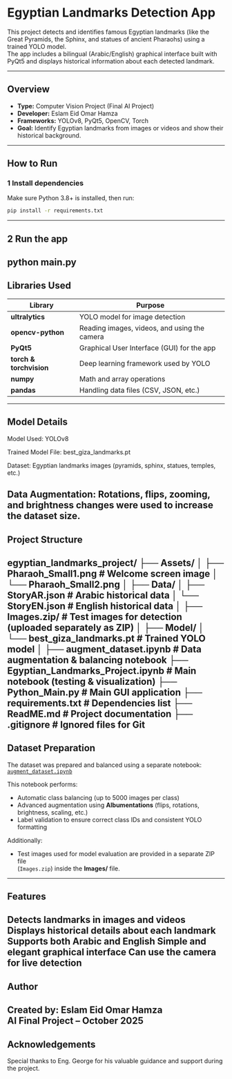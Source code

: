 #  Egyptian Landmarks Detection App

This project detects and identifies famous Egyptian landmarks (like the Great Pyramids, the Sphinx, and statues of ancient Pharaohs) using a trained YOLO model.  
The app includes a bilingual (Arabic/English) graphical interface built with PyQt5 and displays historical information about each detected landmark.

---

##  Overview
- **Type:** Computer Vision Project (Final AI Project)
- **Developer:** Eslam Eid Omar Hamza
- **Frameworks:** YOLOv8, PyQt5, OpenCV, Torch
- **Goal:** Identify Egyptian landmarks from images or videos and show their historical background.

---

##  How to Run

### 1 Install dependencies
Make sure Python 3.8+ is installed, then run:
```bash
pip install -r requirements.txt
```
---


## 2 Run the app 

python main.py
---


##  Libraries Used
| Library | Purpose |
|----------|----------|
| **ultralytics** | YOLO model for image detection |
| **opencv-python** | Reading images, videos, and using the camera |
| **PyQt5** | Graphical User Interface (GUI) for the app |
| **torch & torchvision** | Deep learning framework used by YOLO |
| **numpy** | Math and array operations |
| **pandas** | Handling data files (CSV, JSON, etc.) |

---


## Model Details
Model Used: YOLOv8

Trained Model File: best_giza_landmarks.pt

Dataset: Egyptian landmarks images (pyramids, sphinx, statues, temples, etc.)

Data Augmentation: Rotations, flips, zooming, and brightness changes were used to increase the dataset size.
---



## Project Structure
egyptian_landmarks_project/
├── Assets/
│   ├── Pharaoh_Small1.png             # Welcome screen image
│   └── Pharaoh_Small2.png
│
├── Data/
│   ├── StoryAR.json                   # Arabic historical data
│   └── StoryEN.json                   # English historical data
│
├── Images.zip/                            # Test images for detection (uploaded separately as ZIP)
│
├── Model/
│   └── best_giza_landmarks.pt         # Trained YOLO model
│
├── augment_dataset.ipynb              # Data augmentation & balancing notebook
├── Egyptian_Landmarks_Project.ipynb   # Main notebook (testing & visualization)
├── Python_Main.py                     # Main GUI application
├── requirements.txt                   # Dependencies list
├── ReadME.md                          # Project documentation
├── .gitignore                         # Ignored files for Git
---


## Dataset Preparation

The dataset was prepared and balanced using a separate notebook:  
[`augment_dataset.ipynb`](augment_dataset.ipynb)

This notebook performs:
- Automatic class balancing (up to 5000 images per class)
- Advanced augmentation using **Albumentations** (flips, rotations, brightness, scaling, etc.)
- Label validation to ensure correct class IDs and consistent YOLO formatting

Additionally:
- Test images used for model evaluation are provided in a separate ZIP file  
  (`Images.zip`) inside the **Images/** file.

---


## Features
Detects landmarks in images and videos
Displays historical details about each landmark
Supports both Arabic and English
Simple and elegant graphical interface
Can use the camera for live detection
---



## Author
Created by: Eslam Eid Omar  Hamza  
AI Final Project – October 2025
---


##  Acknowledgements
Special thanks to Eng. George for his valuable guidance and support during the project.
